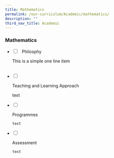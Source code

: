```yaml
---
title: Mathematics
permalink: /our-curriculum/Academic/mathematics/
description: ""
third_nav_title: Academic
---
```

### Mathematics

<ul class="jekyllcodex_accordion">

<li>

<input type="checkbox" id="accordion1">
 
<label for="accordion1">Philosphy</label>

<div>

<p>This is a simple one line item</p>

</div>

</li>  

<li>

<input type="checkbox" id="accordion2">

<label for="accordion2">Teaching and Learning Approach</label>

<div>

<p>
text
</p>

</div>

</li>

<li>

<input type="checkbox" id="accordion3">

<label for="accordion3">Programmes</label>

<div>

<p>

	text
</p>

</div>

</li>
<li>

<input type="checkbox" id="accordion4">

<label for="accordion4">Assessment</label>

<div>

<p>

	text
</p>

</div>

</li>
 
</ul>